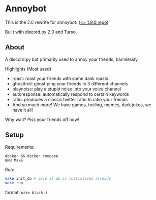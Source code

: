 # Annoybot

This is the 2.0 rewrite for annoybot. ([<= 1.9.0 repo](https://github.com/SebassNoob/bot))

Built with discord.py 2.0 and Turso.

## About
A discord.py bot primarily used to annoy your friends, harmlessly.

Highlights (Most used)
- roast: roast your friends with some dank roasts
- ghosttroll: ghost ping your friends in 3 different channels
- playnoise: play a stupid noise into your voice channel
- autoresponse: automatically respond to certain keywords
- ratio: produces a classic twitter ratio to ratio your friends
- And so much more! We have games, trolling, memes, dark jokes, we have it all!

Why wait? Piss your friends off now!

## Setup
Requirements:
```
docker && docker compose
GNU Make
```

Run:
```sh
make init_db # skip if db is initialised already
make run
```
format: ``make black`` :)
